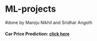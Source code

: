 # ML-projects

#done by Maroju Nikhil and Sridhar Angoth 
#### Car Price Prediction: [click here](https://car-price-prediction-b9tm.onrender.com)
